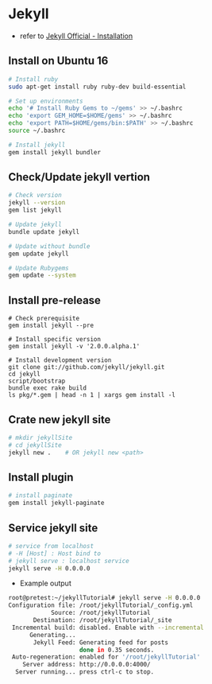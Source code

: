 # Jekyll

* refer to [Jekyll Official - Installation](https://jekyllrb-ko.github.io/docs/installation/)

## Install on Ubuntu 16
```sh
# Install ruby
sudo apt-get install ruby ruby-dev build-essential

# Set up environments
echo '# Install Ruby Gems to ~/gems' >> ~/.bashrc
echo 'export GEM_HOME=$HOME/gems' >> ~/.bashrc
echo 'export PATH=$HOME/gems/bin:$PATH' >> ~/.bashrc
source ~/.bashrc

# Install jekyll
gem install jekyll bundler
```

## Check/Update jekyll vertion
```sh
# Check version
jekyll --version
gem list jekyll

# Update jekyll
bundle update jekyll

# Update without bundle
gem update jekyll

# Update Rubygems
gem update --system
```

## Install pre-release

```
# Check prerequisite
gem install jekyll --pre

# Install specific version
gem install jekyll -v '2.0.0.alpha.1'

# Install development version
git clone git://github.com/jekyll/jekyll.git
cd jekyll
script/bootstrap
bundle exec rake build
ls pkg/*.gem | head -n 1 | xargs gem install -l
```

## Crate new jekyll site
```sh
# mkdir jekyllSite
# cd jekyllSite
jekyll new .    # OR jekyll new <path>
```

## Install plugin
```sh
# install paginate
gem install jekyll-paginate
```

## Service jekyll site
```sh
# service from localhost
# -H [Host] : Host bind to 
# jekyll serve : localhost service
jekyll serve -H 0.0.0.0
```
* Example output
```sh
root@pretest:~/jekyllTutorial# jekyll serve -H 0.0.0.0
Configuration file: /root/jekyllTutorial/_config.yml
            Source: /root/jekyllTutorial
       Destination: /root/jekyllTutorial/_site
 Incremental build: disabled. Enable with --incremental
      Generating...
       Jekyll Feed: Generating feed for posts
                    done in 0.35 seconds.
 Auto-regeneration: enabled for '/root/jekyllTutorial'
    Server address: http://0.0.0.0:4000/
  Server running... press ctrl-c to stop.
```
